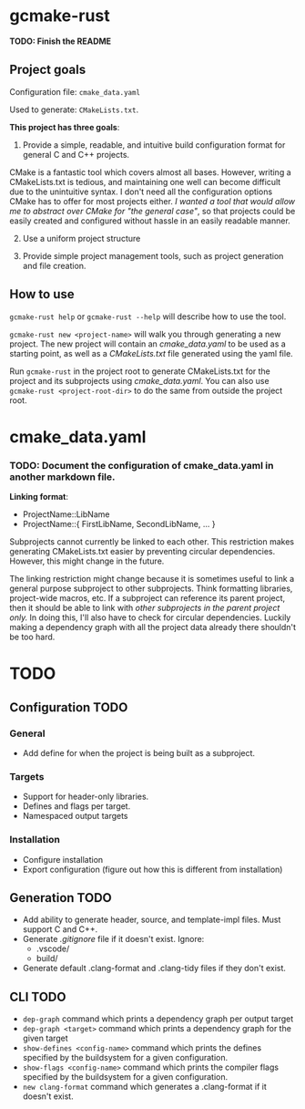 # gcmake-rust
**TODO: Finish the README**

## Project goals
Configuration file: `cmake_data.yaml`

Used to generate: `CMakeLists.txt`.

**This project has three goals**:
  1. Provide a simple, readable, and intuitive build configuration format for general C and C++ projects.

CMake is a fantastic tool which covers almost all bases. However, writing a CMakeLists.txt is tedious, and
maintaining one well can become difficult due to the unintuitive syntax. I don't need all the configuration options
CMake has to offer for most projects either. *I wanted a tool that would allow me to abstract over CMake for
"the general case"*, so that projects could be easily created and configured without hassle in an easily readable manner.

  2. Use a uniform project structure

  3. Provide simple project management tools, such as project generation and file creation.

## How to use
`gcmake-rust help` or `gcmake-rust --help` will describe how to use the tool. 

`gcmake-rust new <project-name>` will walk you through generating a new project. The new project
will contain an *cmake_data.yaml* to be used as a starting point, as well as a *CMakeLists.txt* file generated
using the yaml file. 

Run `gcmake-rust` in the project root to generate CMakeLists.txt for the project and its subprojects
using *cmake_data.yaml*. You can also use `gcmake-rust <project-root-dir>` to do the same from
outside the project root.

# cmake_data.yaml

### TODO: Document the configuration of cmake_data.yaml in another markdown file.

**Linking format**:
- ProjectName::LibName
- ProjectName::{ FirstLibName, SecondLibName, ... }

Subprojects cannot currently be linked to each other. This restriction makes generating CMakeLists.txt easier
by preventing circular dependencies. However, this might change in the future.

The linking restriction might change because it is sometimes useful to link a general purpose
subproject to other subprojects. Think formatting libraries, project-wide macros, etc. If a subproject
can reference its parent project, then it should be able to link with *other subprojects in the parent project only.*
In doing this, I'll also have to check for circular dependencies. Luckily making a dependency graph
with all the project data already there shouldn't be too hard.

# TODO

## Configuration TODO

### General
- Add define for when the project is being built as a subproject.

### Targets
- Support for header-only libraries.
- Defines and flags per target.
- Namespaced output targets

### Installation
- Configure installation
- Export configuration (figure out how this is different from installation)

## Generation TODO
- Add ability to generate header, source, and template-impl files. Must support C and C++.
- Generate *.gitignore* file if it doesn't exist. Ignore:
  - .vscode/
  - build/
- Generate default .clang-format and .clang-tidy files if they don't exist.

## CLI TODO

- `dep-graph` command which prints a dependency graph per output target
- `dep-graph <target>` command which prints a dependency graph for the given target
- `show-defines <config-name>` command which prints the defines specified by the buildsystem for a given configuration.
- `show-flags <config-name>` command which prints the compiler flags specified by the buildsystem for a given configuration.
- `new clang-format` command which generates a .clang-format if it doesn't exist.
